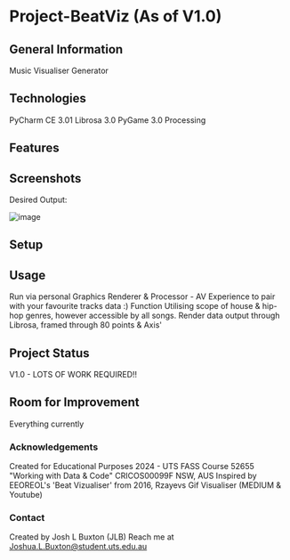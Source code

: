 # Project-BeatViz (As of V1.0)

## General Information
Music Visualiser Generator 

## Technologies 

PyCharm CE 3.01
Librosa 3.0
PyGame 3.0
Processing


## Features



## Screenshots
Desired Output:


![image](https://github.com/user-attachments/assets/3bb9a1b7-db9b-4758-96b9-9b6f4522d759)


## Setup


## Usage
Run via personal Graphics Renderer & Processor - AV Experience to pair with your favourite tracks data :)
Function Utilising scope of house & hip-hop genres, however accessible by all songs. 
Render data output through Librosa, framed through 80 points & Axis'

## Project Status
V1.0 - LOTS OF WORK REQUIRED!!

## Room for Improvement
Everything currently

### Acknowledgements
Created for Educational Purposes 2024 - UTS FASS Course 52655 "Working with Data & Code" CRICOS00099F NSW, AUS
Inspired by EEOREOL's 'Beat Vizualiser' from 2016, Rzayevs Gif Visualiser (MEDIUM & Youtube) 

### Contact
Created by Josh L Buxton (JLB)
Reach me at Joshua.L.Buxton@student.uts.edu.au
